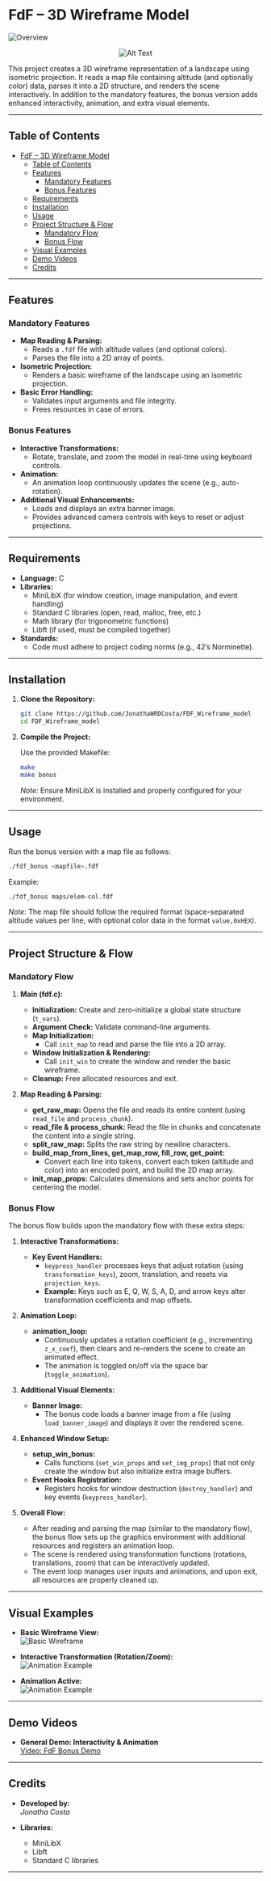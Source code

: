 # FdF – 3D Wireframe Model

![Overview](https://i.imgur.com/QCNi2t4.gif)
<p align="center">
  <img src="assets/fdfm.png" alt="Alt Text" />
</p>


This project creates a 3D wireframe representation of a landscape using isometric projection. It reads a map file containing altitude (and optionally color) data, parses it into a 2D structure, and renders the scene interactively. In addition to the mandatory features, the bonus version adds enhanced interactivity, animation, and extra visual elements.

---

## Table of Contents

- [FdF – 3D Wireframe Model](#fdf--3d-wireframe-model)
  - [Table of Contents](#table-of-contents)
  - [Features](#features)
    - [Mandatory Features](#mandatory-features)
    - [Bonus Features](#bonus-features)
  - [Requirements](#requirements)
  - [Installation](#installation)
  - [Usage](#usage)
  - [Project Structure \& Flow](#project-structure--flow)
    - [Mandatory Flow](#mandatory-flow)
    - [Bonus Flow](#bonus-flow)
  - [Visual Examples](#visual-examples)
  - [Demo Videos](#demo-videos)
  - [Credits](#credits)

---

## Features

### Mandatory Features
- **Map Reading & Parsing:**  
  - Reads a `.fdf` file with altitude values (and optional colors).
  - Parses the file into a 2D array of points.
- **Isometric Projection:**  
  - Renders a basic wireframe of the landscape using an isometric projection.
- **Basic Error Handling:**  
  - Validates input arguments and file integrity.
  - Frees resources in case of errors.

### Bonus Features
- **Interactive Transformations:**  
  - Rotate, translate, and zoom the model in real-time using keyboard controls.
- **Animation:**  
  - An animation loop continuously updates the scene (e.g., auto-rotation).
- **Additional Visual Enhancements:**  
  - Loads and displays an extra banner image.
  - Provides advanced camera controls with keys to reset or adjust projections.

---

## Requirements

- **Language:** C
- **Libraries:**  
  - MiniLibX (for window creation, image manipulation, and event handling)
  - Standard C libraries (open, read, malloc, free, etc.)
  - Math library (for trigonometric functions)
  - Libft (if used, must be compiled together)
- **Standards:**  
  - Code must adhere to project coding norms (e.g., 42’s Norminette).

---

## Installation

1. **Clone the Repository:**

   ```bash
   git clone https://github.com/JonathaWRDCosta/FDF_Wireframe_model
   cd FDF_Wireframe_model
   ```

2. **Compile the Project:**

   Use the provided Makefile:
   ```bash
   make
   make bonus
   ```
   
   *Note:* Ensure MiniLibX is installed and properly configured for your environment.

---

## Usage

Run the bonus version with a map file as follows:

```bash
./fdf_bonus <mapfile>.fdf
```

Example:

```bash
./fdf_bonus maps/elem-col.fdf
```

*Note:* The map file should follow the required format (space-separated altitude values per line, with optional color data in the format `value,0xHEX`).

---

## Project Structure & Flow

### Mandatory Flow

1. **Main (fdf.c):**  
   - **Initialization:** Create and zero-initialize a global state structure (`t_vars`).  
   - **Argument Check:** Validate command-line arguments.  
   - **Map Initialization:**  
     - Call `init_map` to read and parse the file into a 2D array.  
   - **Window Initialization & Rendering:**  
     - Call `init_win` to create the window and render the basic wireframe.
   - **Cleanup:** Free allocated resources and exit.

2. **Map Reading & Parsing:**  
   - **get_raw_map:** Opens the file and reads its entire content (using `read_file` and `process_chunk`).
   - **read_file & process_chunk:** Read the file in chunks and concatenate the content into a single string.
   - **split_raw_map:** Splits the raw string by newline characters.
   - **build_map_from_lines, get_map_row, fill_row, get_point:**  
     - Convert each line into tokens, convert each token (altitude and color) into an encoded point, and build the 2D map array.
   - **init_map_props:** Calculates dimensions and sets anchor points for centering the model.

### Bonus Flow

The bonus flow builds upon the mandatory flow with these extra steps:

1. **Interactive Transformations:**  
   - **Key Event Handlers:**  
     - `keypress_handler` processes keys that adjust rotation (using `transformation_keys`), zoom, translation, and resets via `projection_keys`.
     - **Example:** Keys such as E, Q, W, S, A, D, and arrow keys alter transformation coefficients and map offsets.
  
2. **Animation Loop:**  
   - **animation_loop:**  
     - Continuously updates a rotation coefficient (e.g., incrementing `z_x_coef`), then clears and re-renders the scene to create an animated effect.
     - The animation is toggled on/off via the space bar (`toggle_animation`).

3. **Additional Visual Elements:**  
   - **Banner Image:**  
     - The bonus code loads a banner image from a file (using `load_banner_image`) and displays it over the rendered scene.
  
4. **Enhanced Window Setup:**  
   - **setup_win_bonus:**  
     - Calls functions (`set_win_props` and `set_img_props`) that not only create the window but also initialize extra image buffers.
   - **Event Hooks Registration:**  
     - Registers hooks for window destruction (`destroy_handler`) and key events (`keypress_handler`).

5. **Overall Flow:**  
   - After reading and parsing the map (similar to the mandatory flow), the bonus flow sets up the graphics environment with additional resources and registers an animation loop.
   - The scene is rendered using transformation functions (rotations, translations, zoom) that can be interactively updated.
   - The event loop manages user inputs and animations, and upon exit, all resources are properly cleaned up.

---

## Visual Examples

- **Basic Wireframe View:**  
  ![Basic Wireframe](https://i.imgur.com/mihWLpk.gif)

- **Interactive Transformation (Rotation/Zoom):**  
  ![Animation Example](https://i.imgur.com/j4xlrzz.gif)

- **Animation Active:**  
  ![Animation Example](https://i.imgur.com/QCNi2t4.gif)

---

## Demo Videos

- **General Demo: Interactivity & Animation**  
  [Video: FdF Bonus Demo](https://www.linkedin.com/feed/update/urn:li:activity:7292372867415998465/)

---

## Credits

- **Developed by:**  
  *Jonatha Costa*
  
- **Libraries:**  
  - MiniLibX
  - Libft
  - Standard C libraries

---
